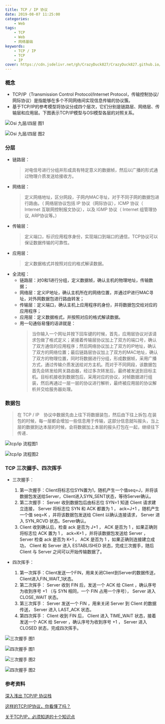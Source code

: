 ```yaml
---
title: TCP / IP 协议
date: 2019-08-07 11:25:00
categories: 
    - Web
tags:
    - TCP
    - Web
    - 网络基础
keywords: 
    - TCP / IP
    - TCP
    - IP
cover: https://cdn.jsdelivr.net/gh/CrazyDuck827/CrazyDuck827.github.io/icon/7fqLN8A4acX9HKs2zbqOYYvtAe6ILp06.png
---
```


### 概念
- TCP/IP（Transmission Control Protocol/Internet Protocol，传输控制协议/网际协议）是指能够在多个不同网络间实现信息传输的协议簇。
- 基于TCP/IP的参考模型将协议分成四个层次，它们分别是链路层、网络层、传输层和应用层。下图表示TCP/IP模型与OSI模型各层的对照关系。

![Osi 九层/四层 图1](https://cdn.jsdelivr.net/gh/CrazyDuck827/CrazyDuck827.github.io/image/tcp1.jpg)

![Osi 九层/四层 图2](https://cdn.jsdelivr.net/gh/CrazyDuck827/CrazyDuck827.github.io/image/tcp2.jpg)

### 分层

   -   链路层：
        > 对电信号进行分组并形成具有特定意义的数据帧，然后以广播的形式通过物理介质发送给接收方。
   -   网络层：
        > 定义网络地址，区分网段，子网内MAC寻址，对于不同子网的数据包进行路由。（ 网络层协议包括 IP 协议（网际协议），ICMP 协议（ Internet 互联网控制报文协议），以及 IGMP 协议（ Internet 组管理协议, ARP协议等。）
   -   传输层：
        > 定义端口，标识应用程序身份，实现端口到端口的通信，TCP协议可以保证数据传输的可靠性。
   -   应用层：
        > 定义数据格式并按照对应的格式解读数据。
   -   全流程：
       - 链路层：对0和1进行分组，定义数据帧，确认主机的物理地址，传输数据；
       - 网络层：定义IP地址，确认主机所在的网络位置，并通过IP进行MAC寻址，对外网数据包进行路由转发；
       - 传输层：定义端口，确认主机上应用程序的身份，并将数据包交给对应的应用程序；
       - 应用层：定义数据格式，并按照对应的格式解读数据。
       - 用一句通俗易懂的话讲就是：
            > 当你输入一个网址并按下回车键的时候，首先，应用层协议对该请求包做了格式定义；紧接着传输层协议加上了双方的端口号，确认了双方通信的应用程序；然后网络协议加上了双方的IP地址，确认了双方的网络位置；最后链路层协议加上了双方的MAC地址，确认了双方的物理位置，同时将数据进行分组，形成数据帧，采用广播方式，通过传输介质发送给对方主机。而对于不同网段，该数据包首先会转发给网关路由器，经过多次转发后，最终被发送到目标主机。目标机接收到数据包后，采用对应的协议，对帧数据进行组装，然后再通过一层一层的协议进行解析，最终被应用层的协议解析并交给服务器处理。

### 数据包
> 在 TCP / IP　协议中数据先由上往下将数据装包，然后由下往上拆包.在装包的时候，每一层都会增加一些信息用于传输，这部分信息就叫报头，当上层的数据到达本层的时候，会将数据加上本层的报头打包在一起，继续往下传递．
         
![tcp/ip 流程图1](https://cdn.jsdelivr.net/gh/CrazyDuck827/CrazyDuck827.github.io/image/tcp3.png)

![tcp/ip 流程图2](https://cdn.jsdelivr.net/gh/CrazyDuck827/CrazyDuck827.github.io/image/tcp4.png)

### TCP 三次握手、四次挥手
   
   - 三次握手：
   
       1. 第一次握手：Client将标志位SYN置为1，随机产生一个值seq=J，并将该数据包发送给Server，Client进入SYN_SENT状态，等待Server确认。
       2. 第二次握手： Server 收到数据包后由标志位 SYN=1 知道 Client 请求建立连接， Server 将标志位 SYN 和 ACK 都置为 1 ， ack=J+1 ，随机产生一个值 seq=K ，并将该数据包发送给 Client 以确认连接请求， Server 进入 SYN_RCVD 状态。Server确认。
       3. Client 收到确认后，检查 ack 是否为 J+1 ， ACK 是否为 1 ，如果正确则将标志位 ACK 置为 1 ， ack=K+1 ，并将该数据包发送给 Server ， Server 检查 ack 是否为 K+1 ， ACK 是否为 1 ，如果正确则连接建立成功， Client 和 Server 进入 ESTABLISHED 状态，完成三次握手，随后 Client 与 Server 之间可以开始传输数据了。
   - 四次挥手：
   
       1. 第一次挥手：Client发送一个FIN，用来关闭Client到Server的数据传送，Client进入FIN_WAIT_1状态。
       2. 第二次挥手： Server 收到 FIN 后，发送一个 ACK 给 Client ，确认序号为收到序号 +1 （与 SYN 相同，一个 FIN 占用一个序号）， Server 进入 CLOSE_WAIT 状态。
       3. 第三次挥手： Server 发送一个 FIN ，用来关闭 Server 到 Client 的数据传送， Server 进入 LAST_ACK 状态。
       4. 第四次挥手： Client 收到 FIN 后， Client 进入 TIME_WAIT 状态，接着发送一个 ACK 给 Server ，确认序号为收到序号 +1 ， Server 进入 CLOSED 状态，完成四次挥手。

![三次握手 图1](https://cdn.jsdelivr.net/gh/CrazyDuck827/CrazyDuck827.github.io/image/tcp5.jpg)

![四次握手 图1](https://cdn.jsdelivr.net/gh/CrazyDuck827/CrazyDuck827.github.io/image/tcp6.jpg)

![三次握手 图2](https://cdn.jsdelivr.net/gh/CrazyDuck827/CrazyDuck827.github.io/image/tcp7.png)

![四次握手 图2](https://cdn.jsdelivr.net/gh/CrazyDuck827/CrazyDuck827.github.io/image/tcp8.png)


### 参考资料

[深入浅出 TCP/IP 协议栈](https://www.cnblogs.com/onepixel/p/7092302.html)

[这样的TCP/IP协议，你看懂了吗？](https://blog.csdn.net/patrick_star_cowboy/article/details/82016692)

[关于TCP/IP，必须知道的十个知识点](https://blog.csdn.net/u012371712/article/details/80795297)



